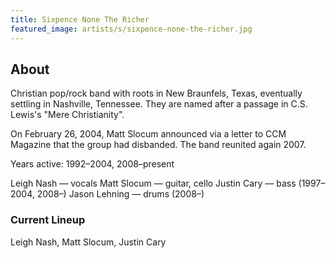 ```yaml
---
title: Sixpence None The Richer
featured_image: artists/s/sixpence-none-the-richer.jpg
---
```

## About

Christian pop/rock band with roots in New Braunfels, Texas, eventually settling in Nashville, Tennessee. They are named after a passage in C.S. Lewis's "Mere Christianity".

On February 26, 2004, Matt Slocum announced via a letter to CCM Magazine that the group had disbanded.
The band reunited again 2007.

Years active: 1992–2004, 2008–present

Leigh Nash — vocals
Matt Slocum — guitar, cello
Justin Cary — bass (1997–2004, 2008–)
Jason Lehning — drums (2008–)


### Current Lineup

Leigh Nash, Matt Slocum, Justin Cary


